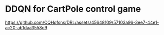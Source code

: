 # DDQN for CartPole control game

https://github.com/CQHofsns/DRL/assets/45648109/57103a96-3ee7-44e1-ac20-ab1daa3558d9

